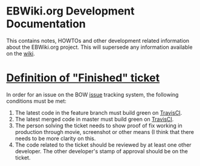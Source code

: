 # EBWiki.org Development Documentation

This contains notes, HOWTOs and other development related
information about the EBWiki.org project. This will supersede
any information available on the [wiki](https://github.com/BOWiki/BOW/wiki).

# [Definition of "Finished" ticket](https://github.com/BOWiki/BOW/wiki/Definition-of-%22Finished%22-Ticket)

In order for an issue on the BOW [issue](https://github.com/BOWiki/BOW/issues) tracking system, the following conditions must be met:

1. The latest code in the feature branch must build green on [TravisCI](https://travis-ci.org/BOWiki/BOW).
1. The latest merged code in master must build green on [TravisCI](https://travis-ci.org/BOWiki/BOW).
1. The person solving the ticket needs to show proof of fix working in production through movie, screenshot or other means (I think that there needs to be more clarity on this.
1. The code related to the ticket should be reviewed by at least one other developer. The other developer's stamp of approval should be on the ticket.
